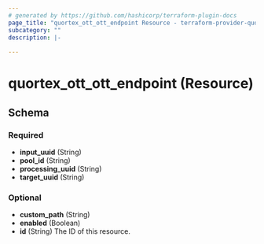 ```yaml
---
# generated by https://github.com/hashicorp/terraform-plugin-docs
page_title: "quortex_ott_ott_endpoint Resource - terraform-provider-quortex"
subcategory: ""
description: |-
  
---
```


# quortex_ott_ott_endpoint (Resource)





<!-- schema generated by tfplugindocs -->
## Schema

### Required

- **input_uuid** (String)
- **pool_id** (String)
- **processing_uuid** (String)
- **target_uuid** (String)

### Optional

- **custom_path** (String)
- **enabled** (Boolean)
- **id** (String) The ID of this resource.



